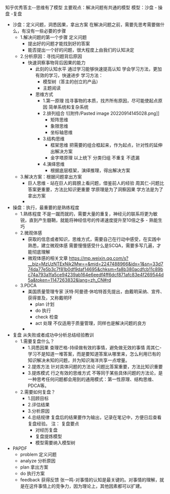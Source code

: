 知乎优秀答主--思维有了模型
主要观点：解决问题有共通的模型
模型：沙盘 - 操盘 -复盘
- 沙盘：定义问题，洞悉因果，拿出方案
  在解决问题之前，需要先思考需要做什么，有没有一些必要的步骤
	- 1.解决问题的第一个步骤 定义问题
		- 提出好的问题才能找到好的答案
		- 能否提出一个好的问题，很大程度上由我们的认知决定
	- 2.分析原因：寻找问题背后原因
		- 快速洞察事物背后因果的能力
			- 此刻的认知水平
			  通过学习能够快速提高认知
			  学会学习方法，更加有效的学习，快速进步
			  学习方法：
				- 模型树（答主的创立的产品）
				- 主题阅读
			- 思维方式
				- 1.第一原理
				  找寻事物的本质，找齐所有原因，尽可能使起点原因
				  简单系统和复杂系统
				- 2.排列组合
				  ![[附件/Pasted image 20220914145028.png]]
					- 矩阵思维
					- 象限思维
					- 坐标轴思维
				- 3.结构思维
					- 框架思维 把需要的组合框起来，作为起点，针对性的延伸出解决方案
					- 金字塔原理 以上统下 分类归组 不重复 不遗漏
				- 4.演绎思维
					- 根据底层框架，演绎推理，得出解决方案
	- 3.解决方案：根据问题拿出方案
		- 巨人思维 - 站在巨人的肩膀上看问题，借鉴前人的经验
		  周其仁-问题比答案更重要，方法比知识更重要
		  学原理是为了洞察因果
		  学方法是为了拿出方案
		- 
- 操盘：执行，最重要的是熟练程度
	- 1.熟练程度
	  不是一蹴而就的，需要大量的重复，神经元的联系将更为敏锐，直到产生髓鞘，就能将神经信号的传递速度提升至10倍之多 - 熟能生巧
	- 2.微观体感
		- 获取的信息或者知识，思维方式，需要自己在行动中感受，在实践中熟悉，建立微观体感
		  需要慢慢感受什么是SCQA，需要多写几遍，才能彻底理解
		- 微观体感的相关文章
		  https://mp.weixin.qq.com/s?__biz=MzUzNTExNjk2Mw==&mid=2247488966&idx=1&sn=33d774da77e5b3c7f81b0df9daf14695&chksm=fa8b380acdfcb11c89bc74a793a1fa5ce94239ab164e6eedf4ff6dcf871afc83e4f269544d5a&token=1147263832&lang=zh_CN#rd
	- 3.PDCA
		- 美国质量管理专家 沃特·阿曼德·休哈特首先提出，由戴明采纳、宣传、获得普及，又称戴明环
			- plan 计划
			- do 执行
			- check 检查
			- act 处理
			  不仅适用于质量管理，同样也是解决问题的良方
		- 
- 复盘
  从失败或者成功中分析总结经验教训
	- 1.需要复盘什么？
		- 1.洞悉因果
		  查理芒格-持续做有效的事情，避免做无效的事情
		  周其仁-学习不是知道一堆答案，而是要知道答案从哪里来，怎么利用已有的知识解决未知的问题，并为知识海洋共享一点增量。
		- 2.提炼方法
		  针对具体问题的方法论
		  问题比答案重要，方法比知识重要
		- 3.提炼模式
		  行之有效的思维方式
		  不等同于某些具体问题的方法论，是一种思考任何问题都会用到的通用模式：第一性原理、结构思维、PDCA等。
	- 2.需要如何复盘？
		- 1.回顾目标
		- 2.评估结果
		- 3.分析原因
		- 4.总结规律
		  复盘后的结果要作为输出，记录在笔记中，方便日后查看复盘经验。
		  注：
		  复盘要点
			- 对经历复盘
			- 复盘提炼模型
			- 模型需要纳入模型树
- PAPDF
	- problem 定义问题
	- analyze 分析原因
	- plan 拿出方案
	- do 执行方案
	- feedback 获得反馈
张一鸣-对事情的认知是最关键的。对事情的理解，就是在这件事情上的竞争力，因为理论上，其他因素都可以扩建。